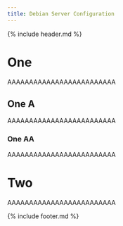 ```yaml
---
title: Debian Server Configuration
---
```

{% include header.md %}

# One
AAAAAAAAAAAAAAAAAAAAAAAAA

## One A
AAAAAAAAAAAAAAAAAAAAAAAAA

### One AA
AAAAAAAAAAAAAAAAAAAAAAAAA

# Two
AAAAAAAAAAAAAAAAAAAAAAAAA

{% include footer.md %}
